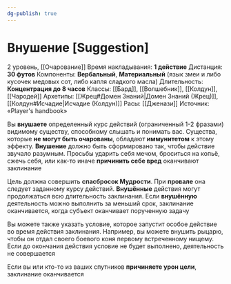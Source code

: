 ```yaml
---
dg-publish: true
---
```

# Внушение [Suggestion]
2 уровень, [[Очарование]]
Время накладывания: **1 действие**
Дистанция: **30 футов**
Компоненты: **Вербальный**, **Материальный** (язык змеи и либо кусочек медовых сот, либо капля сладкого масла)
Длительность: **Концентрация до 8 часов**
Классы: [[Бард]], [[Волшебник]], [[Колдун]], [[Чародей]]
Архетипы: [[Жрец#Домен Знаний|Домен Знаний (Жрец)]], [[Колдун#Исчадие|Исчадие (Колдун)]]
Расы: [[Дженази]]
Источник: «Player's handbook»

Вы **внушаете** определенный курс действий (ограниченный 1-2 фразами) видимому существу, способному слышать и понимать вас. Существа, которые **не могут быть очарованы**, обладают **иммунитетом** к этому эффекту. **Внушение** должно быть сформировано так, чтобы действие звучало разумным. Просьбы ударить себя мечом, броситься на копьё, сжечь себя, или как-то иначе **причинить себе вред** оканчивают заклинание

Цель должна совершить **спасбросок Мудрости**. При **провале** она следует заданному курсу действий. **Внушённые** действия могут продолжаться всю длительность заклинания. Если **внушённую** деятельность можно выполнить за меньший срок, заклинание оканчивается, когда субъект оканчивает порученную задачу

Вы можете также указать условие, которое запустит особое действие во время действия заклинания. Например, вы можете внушить рыцарю, чтобы он отдал своего боевого коня первому встреченному нищему. Если до окончания действия условие не будет выполнено, деятельность не совершается

Если вы или кто-то из ваших спутников **причиняете урон цели**, заклинание оканчивается